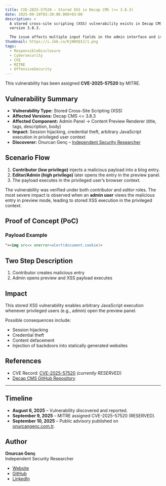 ```yaml
---
title: CVE-2025-57520 – Stored XSS in Decap CMS (<= 3.8.3)
date: 2025-09-10T03:30:00.000+03:00
description: >
  A stored cross-site scripting (XSS) vulnerability exists in Decap CMS up to
  version 3.8.3.

  The issue affects multiple input fields in the admin interface and is triggered when a privileged user opens the content preview panel of a malicious entry.  
thumbnail: https://i.ibb.co/KjN0XQ1J/1.png
tags:
  - ResponsibleDisclosure
  - Cybersecurity
  - CVE
  - MITRE
  - OffensiveSecurity
---
```

This vulnerability has been assigned **CVE-2025-57520** by MITRE.

## Vulnerability Summary

* **Vulnerability Type:** Stored Cross-Site Scripting (XSS)  
* **Affected Versions:** Decap CMS <= 3.8.3  
* **Affected Component:** Admin Panel → Content Preview Renderer (title, tags, description, body)  
* **Impact:** Session hijacking, credential theft, arbitrary JavaScript execution in privileged user context  
* **Discoverer:** Onurcan Genç – [Independent Security Researcher](https://portfolio.onurcangenc.com.tr)

## Scenario Flow

1. **Contributor (low privilege)** injects a malicious payload into a blog entry.  
2. **Editor/Admin (high privilege)** later opens the entry in the preview panel.  
3. The payload executes in the privileged user’s browser context.  

The vulnerability was verified under both *contributor* and *editor* roles.
The most severe impact is observed when an **admin user** views the malicious entry in preview mode, leading to stored XSS execution in the privileged context.

## Proof of Concept (PoC)

### Payload Example

```html
"><img src=x onerror=alert(document.cookie)>
```

## Two Step Description

1. Contributor creates malicious entry
2. Admin opens preview and XSS payload executes

## Impact

This stored XSS vulnerability enables arbitrary JavaScript execution whenever privileged users (e.g., admin) open the preview panel.  

Possible consequences include:

* Session hijacking  
* Credential theft  
* Content defacement  
* Injection of backdoors into statically generated websites

## References

* CVE Record: [CVE-2025-57520](https://cve.mitre.org/cgi-bin/cvename.cgi?name=CVE-2025-57520) *(currently RESERVED)*  
* [Decap CMS GitHub Repository](https://github.com/decaporg/decap-cms)  

- - -

## Timeline

* **August 6, 2025** – Vulnerability discovered and reported.  
* **September 9, 2025** – MITRE assigned CVE-2025-57520 (RESERVED).  
* **September 10, 2025** – Public advisory published on [onurcangenc.com.tr](https://onurcangenc.com.tr).

## Author

**Onurcan Genç**\
Independent Security Researcher  

* [Website](https://onurcangenc.com.tr)  
* [GitHub](https://github.com/onurcangnc)  
* [LinkedIn](https://www.linkedin.com/in/onurcangenc/)
